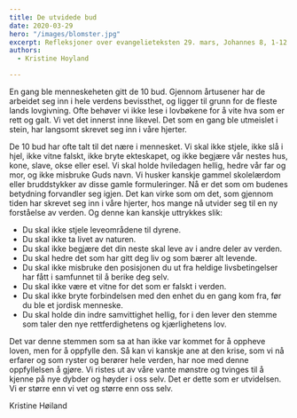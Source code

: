 ```yaml
---
title: De utvidede bud
date: 2020-03-29
hero: "/images/blomster.jpg"
excerpt: Refleksjoner over evangelieteksten 29. mars, Johannes 8, 1-12
authors:
  - Kristine Hoyland

---
```

En gang ble menneskeheten gitt de 10 bud. Gjennom årtusener har de arbeidet seg inn i hele verdens bevissthet, og ligger til grunn for de fleste lands lovgivning. Ofte behøver vi ikke lese i lovbøkene for å vite hva som er rett og galt. Vi vet det innerst inne likevel. Det som en gang ble utmeislet i stein, har langsomt skrevet seg inn i våre hjerter.

De 10 bud har ofte talt til det nære i mennesket. Vi skal ikke stjele, ikke slå i hjel, ikke vitne falskt, ikke bryte ekteskapet, og ikke begjære vår nestes hus, kone, slave, okse eller esel. Vi skal holde hviledagen hellig, hedre vår far og mor, og ikke misbruke Guds navn. Vi husker kanskje gammel skolelærdom eller bruddstykker av disse gamle formuleringer. Nå er det som om budenes betydning forvandler seg igjen. Det kan virke som om det, som gjennom tiden har skrevet seg inn i våre hjerter, hos mange nå utvider seg til en ny forståelse av verden. Og denne kan kanskje uttrykkes slik:
 
- Du skal ikke stjele leveområdene til dyrene.
- Du skal ikke ta livet av naturen.
- Du skal ikke begjære det din neste skal leve av i andre deler av verden.
- Du skal hedre det som har gitt deg liv og som bærer alt levende.
- Du skal ikke misbruke den posisjonen du ut fra heldige livsbetingelser har fått i samfunnet til å berike deg selv.
- Du skal ikke være et vitne for det som er falskt i verden.
- Du skal ikke bryte forbindelsen med den enhet du en gang kom fra, før du ble et jordisk menneske.
- Du skal holde din indre samvittighet hellig, for i den lever den stemme som taler den nye rettferdighetens og kjærlighetens lov.

Det var denne stemmen som sa at han ikke var kommet for å oppheve loven, men for å oppfylle den. Så kan vi kanskje ane at den krise, som vi nå erfarer og som ryster og berører hele verden, har noe med denne oppfyllelsen å gjøre. Vi ristes ut av våre vante mønstre og tvinges til å kjenne på nye dybder og høyder i oss selv. Det er dette som er utvidelsen. Vi er større enn vi vet og større enn oss selv.

Kristine Høiland